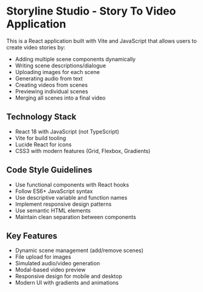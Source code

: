 <!-- Use this file to provide workspace-specific custom instructions to Copilot. For more details, visit https://code.visualstudio.com/docs/copilot/copilot-customization#_use-a-githubcopilotinstructionsmd-file -->

# Storyline Studio - Story To Video Application

This is a React application built with Vite and JavaScript that allows users to create video stories by:
- Adding multiple scene components dynamically
- Writing scene descriptions/dialogue
- Uploading images for each scene
- Generating audio from text
- Creating videos from scenes
- Previewing individual scenes
- Merging all scenes into a final video

## Technology Stack
- React 18 with JavaScript (not TypeScript)
- Vite for build tooling
- Lucide React for icons
- CSS3 with modern features (Grid, Flexbox, Gradients)

## Code Style Guidelines
- Use functional components with React hooks
- Follow ES6+ JavaScript syntax
- Use descriptive variable and function names
- Implement responsive design patterns
- Use semantic HTML elements
- Maintain clean separation between components

## Key Features
- Dynamic scene management (add/remove scenes)
- File upload for images
- Simulated audio/video generation
- Modal-based video preview
- Responsive design for mobile and desktop
- Modern UI with gradients and animations
